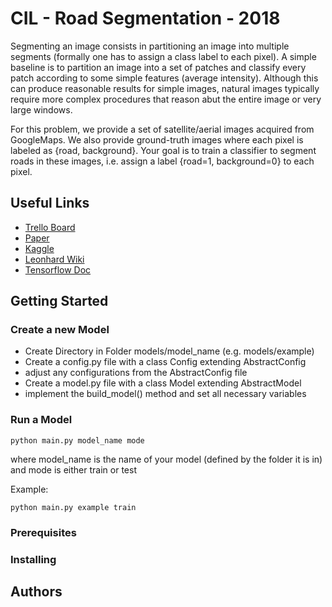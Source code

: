 # CIL - Road Segmentation - 2018

Segmenting an image consists in partitioning an image into multiple segments (formally one has to assign a class label to each pixel). A simple baseline is to partition an image into a set of patches and classify every patch according to some simple features (average intensity). Although this can produce reasonable results for simple images, natural images typically require more complex procedures that reason abut the entire image or very large windows.

For this problem, we provide a set of satellite/aerial images acquired from GoogleMaps. We also provide ground-truth images where each pixel is labeled as {road, background}. Your goal is to train a classifier to segment roads in these images, i.e. assign a label {road=1, background=0} to each pixel.

## Useful Links
* [Trello Board](https://trello.com/b/D4NLabKT/cil)
* [Paper](https://v2.overleaf.com/7312313351mjgnqnjnsncf)
* [Kaggle](https://www.kaggle.com/c/cil-road-segmentation-2018)
* [Leonhard Wiki](https://scicomp.ethz.ch/wiki/Getting_started_with_clusters)
* [Tensorflow Doc](https://www.tensorflow.org/api_docs/python/)

## Getting Started

### Create a new Model

* Create Directory in Folder models/model_name (e.g. models/example)
* Create a config.py file with a class Config extending AbstractConfig
* adjust any configurations from the AbstractConfig file
* Create a model.py file with a class Model extending AbstractModel
* implement the build_model() method and set all necessary variables

### Run a Model

```
python main.py model_name mode
```

where model_name is the name of your model (defined by the folder it is in) and mode is either train or test

Example:
```
python main.py example train
```

### Prerequisites


### Installing



## Authors
